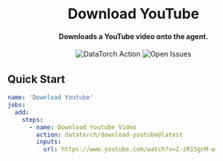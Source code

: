 <h1 align="center">
  Download YouTube
</h1>

<h4 align="center">Downloads a YouTube video onto the agent.</h4>

<p align="center">
  <img alt="DataTorch Action" src="https://img.shields.io/static/v1?label=DataTorch%20Action&message=datatorch/download-youtube@v1&color=blueviolet">
  <img alt="Open Issues" src="https://img.shields.io/github/issues/datatorch-actions/download-youtube">
</p>

## Quick Start

```yaml
name: 'Download Youtube'
jobs:
  add:
    steps:
      - name: Download Youtube Video
        action: datatorch/download-youtube@latest
        inputs:
          url: https://www.youtube.com/watch?v=Z-zR1SgrM-w
```
